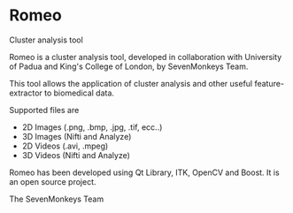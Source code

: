 Romeo
=====

Cluster analysis tool

Romeo is a cluster analysis tool, developed in collaboration with University of Padua and King's College of London,
by SevenMonkeys Team.

This tool allows the application of cluster analysis and other useful feature-extractor to biomedical data.

Supported files are
- 2D Images (.png, .bmp, .jpg, .tif, ecc..)
- 3D Images (Nifti and Analyze)
- 2D Videos (.avi, .mpeg)
- 3D Videos (Nifti and Analyze)

Romeo has been developed using Qt Library, ITK, OpenCV and Boost. It is an open source project.

The SevenMonkeys Team
